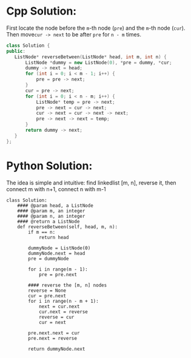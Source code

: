 # Cpp Solution:
First locate the node before the `m`-th node (`pre`) and the `m`-th node (`cur`). Then move`cur -> next` to be after `pre` for `n - m` times.

 ```cpp
class Solution {
public:
    ListNode* reverseBetween(ListNode* head, int m, int n) {
        ListNode *dummy = new ListNode(0), *pre = dummy, *cur;
        dummy -> next = head;
        for (int i = 0; i < m - 1; i++) {
            pre = pre -> next;
        }
        cur = pre -> next;
        for (int i = 0; i < n - m; i++) {
            ListNode* temp = pre -> next;
            pre -> next = cur -> next;
            cur -> next = cur -> next -> next;
            pre -> next -> next = temp;
        }
        return dummy -> next;
    }
};
```


# Python Solution:
The idea is simple and intuitive: find linkedlist [m, n], reverse it, then connect m with n+1, connect n with m-1

    
    class Solution:
        #### @param head, a ListNode
        #### @param m, an integer
        #### @param n, an integer
        #### @return a ListNode
        def reverseBetween(self, head, m, n):
            if m == n:
                return head
    
            dummyNode = ListNode(0)
            dummyNode.next = head
            pre = dummyNode
    
            for i in range(m - 1):
                pre = pre.next
            
            #### reverse the [m, n] nodes
            reverse = None
            cur = pre.next
            for i in range(n - m + 1):
                next = cur.next
                cur.next = reverse
                reverse = cur
                cur = next
    
            pre.next.next = cur
            pre.next = reverse
    
            return dummyNode.next